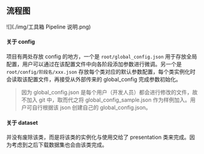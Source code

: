 ## 流程图



![](./img/工具箱 Pipeline 说明.png)

#### 关于 config

项目有两处存放 config 的地方，一个是 `root/global_config.json` 用于存放全局配置，用户可以通过在该配置文件中向各阶段添加参数进行微调。另一个是 `root/config/阶段名/xxx.json` 存放每个类对应的默认参数配置，每个类实例化时会读取该配置文件，再接受从外部传来的 global_config 完成参数初始化。

>因为 global_config.json 是每个用户（开发人员）都会进行修改的文件，故不加入 git 中，取而代之将 global_config_sample.json 作为样例加入。用户可自行根据该 json 创建自己的 global_config.json。

#### 关于 dataset

并没有废除该类，而是将该类的实例化与使用交给了 presentation 类来完成。因为考虑到之后下载数据集也会由该类完成。